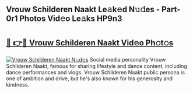 ## Vrouw Schilderen Naakt Le𝚊k𝚎d N𝚞𝚍es - Part-0r1 Photos Vid𝚎o Le𝚊ks HP9n3

# <h2><a href="http://fb769o.evod.top/?m=Vrouw+Schilderen+Naakt">🔗 👉🔴 Vrouw Schilderen Naakt Vid𝚎o Ph𝚘t𝚘s</a></h2>

[![Vrouw Schilderen Naakt N𝚞d𝚎s](https://i.imgur.com/8V9OHl7.gif)](http://fb769o.evod.top/?m=Vrouw+Schilderen+Naakt)
Social media personality Vrouw Schilderen Naakt, famous for sharing lifestyle and dance content, including dance performances and vlogs. Vrouw Schilderen Naakt public persona is one of ambition and drive, but he's also known for his generosity and kindness. 
